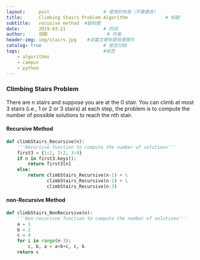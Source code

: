 ```yaml
---
layout:     post                    # 使用的布局（不需要改）
title:      Climbing Stairs Problem Algorithm              # 标题 
subtitle:   recusive method  #副标题
date:       2019-03-21              # 时间
author:     羽聪                      # 作者
header-img: img/stairs.jpg    #这篇文章标题背景图片
catalog: true                       # 是否归档
tags:                               #标签
    - algorithms
    - campus
    - python
---
```


### Climbing Stairs Problem

There are n stairs and suppose you are at the 0 stair. You can climb at most 3 stairs (i.e., 1 or 2 or 3 stairs) at each step, the problem is to compute the number of possible solutions to reach the nth stair.

#### Recursive Method

```python
def climbStairs_Recursive(n):
    '''Recurisve function to compute the number of solutions'''
    first3 = {1:1, 2:2, 3:4}
    if n in first3.keys():
        return first3[n]
    else:
        return climbStairs_Recursive(n-1) + \
               climbStairs_Recursive(n-2) + \
               climbStairs_Recursive(n-3)
```

#### non-Recursive Method

```python
def climbStairs_NonRecursive(n):
    '''Non-recurisve function to compute the number of solutions'''
    a = 1
    b = 2
    c = 4
    for i in range(n-3):
        c, b, a = a+b+c, c, b
    return c
```

